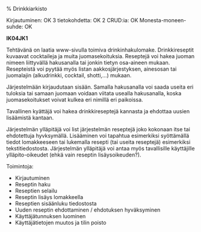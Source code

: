 % Drinkkiarkisto
<!-- Arvosanamaksimi: 5 -->
<!-- Vaikeustaso: Haastavampi -->
<comment>
Kirjautuminen:        OK
3 tietokohdetta:      OK
2 CRUD:ia:            OK
Monesta-moneen-suhde: OK
</comment>

**IK04JK1**

Tehtävänä on laatia www-sivulla toimiva drinkinhakulomake. Drinkkireseptit
kuvaavat cocktaileja ja muita juomasekoituksia. Reseptejä voi hakea
juoman nimeen liittyvällä hakusanalla tai jonkin tietyn osa-aineen mukaan.
Resepteistä voi pyytää myös listan aakkosjärjestyksen, ainesosan tai
juomalajin (alkudrinkki, cocktail, shotti,...) mukaan.

Järjestelmään kirjaudutaan sisään. Samalla hakusanalla voi saada useita eri
tuloksia tai samaan juomaan voidaan viitata usealla hakusanalla, koska
juomasekoitukset voivat kulkea eri nimillä eri paikoissa.

Tavallinen kyättäjä voi hakea drinkkireseptejä kannasta ja ehdottaa uusien
lisäämistä kantaan.

Järjestelmän ylläpitäjä voi list järjestelmän reseptejä joko kokonaan itse tai
ehdotettuja hyvksymällä. Lisääminen voi tapahtua esimerkiksi syöttämällä tiedot
lomakkeeseen tai lukemalla resepti (tai useita reseptejä) esimerkiksi
tekstitiedostosta. Järjestelmän ylläpitäjä voi antaa myös tavallisille
käyttäjille ylläpito-oikeudet (ehkä vain reseptin lisäysoikeuden?).

Toimintoja:

-   Kirjautuminen
-   Reseptin haku
-   Reseptien selailu
-   Reseptin lisäys lomakkeella
-   Reseptien sisäänluku tiedostosta
-   Uuden reseptin ehdottaminen / ehdotuksen hyväksyminen
-   Käyttäjätunnuksen luominen
-   Käyttäjätietojen muutos ja tilin poisto

